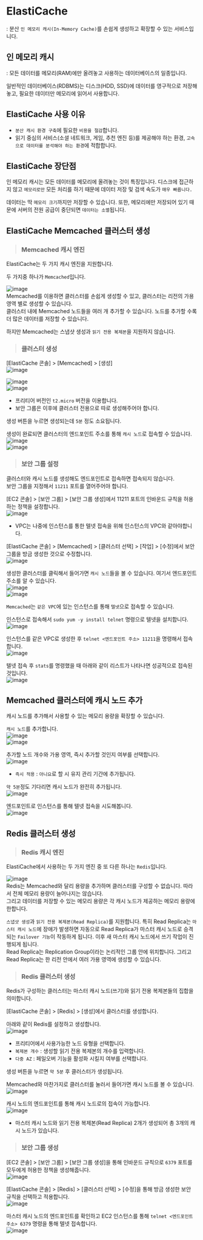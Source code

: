 # ElastiCache

: 분산 `인 메모리 캐시(In-Memory Cache)`를 손쉽게 생성하고 확장할 수 있는 서비스입니다.

## 인 메모리 캐시

: 모든 데이터를 메모리(RAM)에만 올려놓고 사용하는 데이터베이스의 일종입니다.   

일반적인 데이터베이스(RDBMS)는 디스크(HDD, SSD)에 데이터를 영구적으로 저장해놓고, 필요한 데이터만 메모리에 읽어서 사용합니다.

## ElastiCache 사용 이유

* `분산 캐시 환경 구축`에 필요한 `비용을 절감`합니다.   
* 읽기 중심의 서비스(소셜 네트워크, 게임, 추천 엔진 등)를 제공해야 하는 환경, `고속으로 데이터를 분석해야 하는 환경`에 적합합니다.

## ElastiCache 장단점

인 메모리 캐시는 모든 데이터를 메모리에 올려놓는 것이 특징입니다. 디스크에 접근하지 않고 `메모리로만` 모든 처리를 하기 때문에 데이터 저장 및 검색 속도가 `매우 빠릅니다.` 

데이터는 딱 `메모리 크기`까지만 저장할 수 있습니다. 또한, 메모리에만 저장되어 있기 때문에 서버의 전원 공급이 중단되면 `데이터는 소멸`됩니다.

## ElastiCache Memcached 클러스터 생성

> <h3>Memcached 캐시 엔진</h3>

ElastiCache는 두 가지 캐시 엔진을 지원합니다.

두 가지중 하나가 `Memcached`입니다.

![image](https://user-images.githubusercontent.com/43658658/146862631-b0ed9e2a-8fd5-42e8-9586-2558ad6e6eb7.png)   
Memcached를 이용하면 클러스터를 손쉽게 생성할 수 있고, 클러스터는 리전의 가용 영역 별로 생성할 수 있습니다.   
클러스터 내에 Memcached 노드들을 여러 개 추가할 수 있습니다. 노드를 추가할 수록 더 많은 데이터를 저장할 수 있습니다.

하지만 Memcached는 스냅샷 생성과 `읽기 전용 복제본`을 지원하지 않습니다.

> <h3>클러스터 생성</h3>

[ElastiCache 콘솔] > [Memcached] > [생성]   
![image](https://user-images.githubusercontent.com/43658658/146865319-fed53fe9-8011-408f-9e7f-6eaf12e623a0.png)

![image](https://user-images.githubusercontent.com/43658658/146864792-80ad9725-21f5-4b6c-a5f6-aa488c8657eb.png)   
![image](https://user-images.githubusercontent.com/43658658/146865054-f61eed98-7da7-4c1d-9c8b-29bd09eb471c.png)   
* 프리티어 버전인 `t2.micro` 버전을 이용합니다.
* 보안 그룹은 이후에 클러스터 전용으로 따로 생성해주어야 합니다.

생성 버튼을 누르면 생성되는데 `5분` 정도 소요됩니다.

생성이 완료되면 클러스터의 엔드포인트 주소를 통해 `캐시 노드`로 접속할 수 있습니다.   
![image](https://user-images.githubusercontent.com/43658658/146882206-300dae2b-afb5-4846-84d8-9787b92bc7f6.png)   
![image](https://user-images.githubusercontent.com/43658658/146873390-0fb15dbb-62e5-43b7-ae99-86ac12fe0758.png)

> <h3>보안 그룹 설정</h3>

클러스터와 캐시 노드를 생성해도 엔드포인트로 접속하면 접속되지 않습니다.   
보안 그룹을 지정해서 `11211` 포트를 열어주어야 합니다.

[EC2 콘솔] > [보안 그룹] > [보안 그룹 생성]에서 11211 포트의 인바운드 규칙을 허용하는 정책을 설정합니다.   
![image](https://user-images.githubusercontent.com/43658658/146873087-1e02d95a-1368-444a-84fa-94075341e172.png)   
* VPC는 나중에 인스턴스를 통한 텔넷 접속을 위해 인스턴스의 VPC와 같아야합니다.

[ElastiCache 콘솔] > [Memcached] > [클러스터 선택] > [작업] > [수정]에서 보안 그룹을 방금 생성한 것으로 수정합니다.   
![image](https://user-images.githubusercontent.com/43658658/146873251-169a355f-12d2-4d84-83ce-63bf54b6f32e.png)

생성한 클러스터를 클릭해서 들어가면 `캐시 노드`들을 볼 수 있습니다. 여기서 엔드포인트 주소를 알 수 있습니다.   
![image](https://user-images.githubusercontent.com/43658658/146882176-6217a2c1-96d4-4dea-806a-fe78b50db946.png)   
![image](https://user-images.githubusercontent.com/43658658/146873390-0fb15dbb-62e5-43b7-ae99-86ac12fe0758.png)

`Memcached`는 `같은 VPC`에 있는 인스턴스를 통해 `텔넷`으로 접속할 수 있습니다.   

인스턴스로 접속해서 `sudo yum -y install telnet` 명령으로 텔넷을 설치합니다.   
![image](https://user-images.githubusercontent.com/43658658/146873960-4b81cb68-159f-4faa-9ddc-1d1395d824b7.png)

인스턴스를 같은 VPC로 생성한 후 `telnet <엔드포인트 주소> 11211`을 명령해서 접속합니다.   
![image](https://user-images.githubusercontent.com/43658658/146874073-95d902f1-74a6-4dfa-a66b-f3e6a4fc39ab.png)

텔넷 접속 후 `stats`를 명령했을 때 아래와 같이 리스트가 나타나면 성공적으로 접속된 것입니다.   
![image](https://user-images.githubusercontent.com/43658658/146874155-f6a996f0-d679-4f8f-b871-a7d9566e33af.png)

## Memcached 클러스터에 캐시 노드 추가

캐시 노드를 추가해서 사용할 수 있는 메모리 용량을 확장할 수 있습니다.

`캐시 노드`를 추가합니다.   
![image](https://user-images.githubusercontent.com/43658658/146882176-6217a2c1-96d4-4dea-806a-fe78b50db946.png)   
![image](https://user-images.githubusercontent.com/43658658/146882282-e6ba3a32-52b4-4015-98d2-cb4c5dae5f4a.png)

추가할 노드 개수와 가용 영역, 즉시 추가할 것인지 여부를 선택합니다.   
![image](https://user-images.githubusercontent.com/43658658/146883095-6c9f0892-e638-46f0-9b17-da1a600d9c77.png)   
* `즉시 적용` : `아니요`로 할 시 유지 관리 기간에 추가됩니다.

`약 5분`정도 기다리면 캐시 노드가 완전히 추가됩니다.   
![image](https://user-images.githubusercontent.com/43658658/146883563-f8b910c1-2c0e-4ee5-8112-4915c9a525b1.png)

엔드포인트로 인스턴스를 통해 텔넷 접속을 시도해봅니다.   
![image](https://user-images.githubusercontent.com/43658658/146883823-24f6b608-99ce-4d87-b825-b24e3bd73813.png)

## Redis 클러스터 생성

> <h3>Redis 캐시 엔진</h3>

ElastiCache에서 사용하는 두 가지 엔진 중 또 다른 하나는 `Redis`입니다.

![image](https://user-images.githubusercontent.com/43658658/146884301-2b698e57-ba6d-4cc1-95ec-73078b611678.png)   
Redis는 Memcached와 달리 용량을 추가하며 클러스터를 구성할 수 없습니다. 따라서 전체 메모리 용량이 늘어나지는 않습니다.   
그리고 데이터를 저장할 수 있는 메모리 용량은 각 캐시 노드가 제공하는 메모리 용량에 한합니다.

`스냅샷 생성`과 `읽기 전용 복제본(Read Replica)`를 지원합니다. 특히 Read Replica는 `마스터 캐시 노드`에 장애가 발생하면 자동으로 Read Replica가 마스터 캐시 노드로 승격되는 `Failover 기능`이 작동하게 됩니다. 이후 새 마스터 캐시 노드에서 쓰기 작업이 진행되게 됩니다.   
Read Replica는 Replication Group이라는 논리적인 그룹 안에 위치합니다. 그리고 Read Replica는 한 리전 안에서 여러 가용 영역에 생성할 수 있습니다.

> <h3>Redis 클러스터 생성</h3>

Redis가 구성하는 클러스터는 마스터 캐시 노드(쓰기)와 읽기 전용 복제본들의 집합을 의미합니다.

[ElastiCache 콘솔] > [Redis] > [생성]에서 클러스터를 생성합니다.   

아래와 같이 Redis를 설정하고 생성합니다.   
![image](https://user-images.githubusercontent.com/43658658/146884954-613599db-bdfe-46dc-bde0-e6037e42030d.png)
* 프리티어에서 사용가능한 노드 유형을 선택합니다.
* `복제본 개수` : 생성할 읽기 전용 복제본의 개수를 입력합니다.
* `다중 AZ` : 페일오버 기능을 활성화 시킬지 여부를 선택합니다.

생성 버튼을 누르면 `약 5분` 후 클러스터가 생성됩니다.   

Memcached와 마찬가지로 클러스터를 눌러서 들어가면 캐시 노드를 볼 수 있습니다.   
![image](https://user-images.githubusercontent.com/43658658/146886267-cdba7e18-4bf0-4ecc-892e-860c98bfaba7.png)

캐시 노드의 엔드포인트를 통해 캐시 노드로의 접속이 가능합니다.   
![image](https://user-images.githubusercontent.com/43658658/146886304-65917551-767f-4991-989d-104721692372.png)   
* 마스터 캐시 노드와 읽기 전용 복제본(Read Replica) 2개가 생성되어 총 3개의 캐시 노드가 있습니다.

> <h3>보안 그룹 생성</h3>

[EC2 콘솔] > [보안 그룹] > [보안 그룹 생성]을 통해 인바운드 규칙으로 `6379` 포트를 모두에게 허용한 정책을 생성해줍니다.   
![image](https://user-images.githubusercontent.com/43658658/146886200-3f2c55e7-6bf9-4a77-b2ff-40cb40f86237.png)

[ElastiCache 콘솔] > [Redis] > [클러스터 선택] > [수정]을 통해 방금 생성한 보안 규칙을 선택하고 적용합니다.   
![image](https://user-images.githubusercontent.com/43658658/146886683-8b4e7014-3b1f-4d63-b3ad-454d29c1205c.png)

마스터 캐시 노드의 엔드포인트를 확인하고 EC2 인스턴스를 통해 `telnet <엔드포인트 주소> 6379` 명령을 통해 텔넷 접속합니다.   
![image](https://user-images.githubusercontent.com/43658658/146887159-679bc9a7-25ab-49fa-954b-5498e06701dd.png)   








